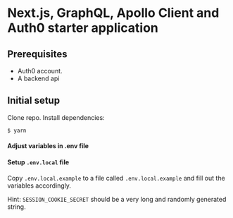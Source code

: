 # Next.js, GraphQL, Apollo Client and Auth0 starter application

## Prerequisites

- Auth0 account.
- A backend api

## Initial setup

Clone repo.
Install dependencies:

```
$ yarn

```

####

#### Adjust variables in .env file

#### Setup `.env.local` file

Copy `.env.local.example` to a file called `.env.local.example` and fill out the variables accordingly.

Hint: `SESSION_COOKIE_SECRET` should be a very long and randomly generated string.

####
